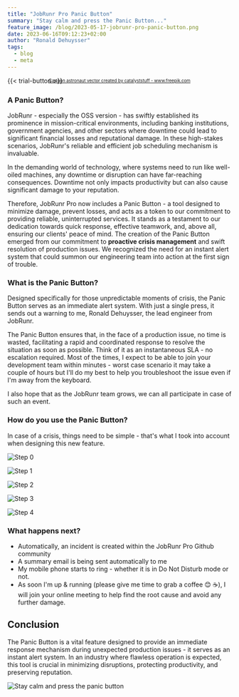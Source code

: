```yaml
---
title: "JobRunr Pro Panic Button"
summary: "Stay calm and press the Panic Button..."
feature_image: /blog/2023-05-17-jobrunr-pro-panic-button.png
date: 2023-06-16T09:12:23+02:00
author: "Ronald Dehuysser"
tags:
  - blog
  - meta
---
```

{{< trial-button >}}

<div style="text-align: center;margin: -2em 0 2em;">
<small style="font-size: 70%;"><a href='https://www.freepik.com/vectors/cartoon-astronaut'>Cartoon astronaut vector created by catalyststuff - www.freepik.com</a></small>
</div>

<style type="text/css">
    .post-full-content img {display: inline-block; margin: 0 auto}
</style>

### A Panic Button?
JobRunr - especially the OSS version - has swiftly established its prominence in mission-critical environments, including banking institutions, government agencies, and other sectors where downtime could lead to significant financial losses and reputational damage. In these high-stakes scenarios, JobRunr's reliable and efficient job scheduling mechanism is invaluable. 

In the demanding world of technology, where systems need to run like well-oiled machines, any downtime or disruption can have far-reaching consequences. Downtime not only impacts productivity but can also cause significant damage to your reputation. 

Therefore, JobRunr Pro now includes a Panic Button - a tool designed to minimize damage, prevent losses, and acts as a token to our commitment to providing reliable, uninterrupted services. It stands as a testament to our dedication towards quick response, effective teamwork, and, above all, ensuring our clients' peace of mind. The creation of the Panic Button emerged from our commitment to **proactive crisis management** and swift resolution of production issues. We recognized the need for an instant alert system that could summon our engineering team into action at the first sign of trouble.

### What is the Panic Button?
Designed specifically for those unpredictable moments of crisis, the Panic Button serves as an immediate alert system. With just a single press, it sends out a warning to me, Ronald Dehuysser, the lead engineer from JobRunr.

The Panic Button ensures that, in the face of a production issue, no time is wasted, facilitating a rapid and coordinated response to resolve the situation as soon as possible. Think of it as an instantaneous SLA - no escalation required. Most of the times, I expect to be able to join your development team within minutes - worst case scenario it may take a couple of hours but I'll do my best to help you troubleshoot the issue even if I'm away from the keyboard.

I also hope that as the JobRunr team grows, we can all participate in case of such an event.

### How do you use the Panic Button?
In case of a crisis, things need to be simple - that's what I took into account when designing this new feature.

![Step 0](/blog/2023-05-17-jobrunr-pro-panic-button-step-0.png "The Panic Button is always available via the top navigation bar.")

![Step 1](/blog/2023-05-17-jobrunr-pro-panic-button-step-1.png "A small reminder to tell you that you will likely be waking someone up. Not that you shouldn’t proceed, we are assuming this is serious and we are here to help you.")

![Step 2](/blog/2023-05-17-jobrunr-pro-panic-button-step-2.png "A minimal amount of info about your production incident is requested as also the means of collaboration (a Zoom call, a Microsoft Teams meeting, ...)")

![Step 3](/blog/2023-05-17-jobrunr-pro-panic-button-step-3.png "One last confirmation before the actual Panic Alert is created.")

![Step 4](/blog/2023-05-17-jobrunr-pro-panic-button-step-4.png "The Panic Alert is created and engineers are being notified.")

### What happens next?
- Automatically, an incident is created within the JobRunr Pro Github community
- A summary email is being sent automatically to me
- My mobile phone starts to ring - whether it is in Do Not Disturb mode or not.
- As soon I'm up & running (please give me time to grab a coffee 😊 ☕️), I will join your online meeting to help find the root cause and avoid any further damage.

## Conclusion
The Panic Button is a vital feature designed to provide an immediate response mechanism during unexpected production issues - it serves as an instant alert system. In an industry where flawless operation is expected, this tool is crucial in minimizing disruptions, protecting productivity, and preserving reputation.

![Stay calm and press the panic button](/blog/2023-05-17-jobrunr-pro-panic-button-2.png)